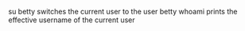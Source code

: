 su betty switches the current user to the user betty
whoami prints the effective username of the current user
